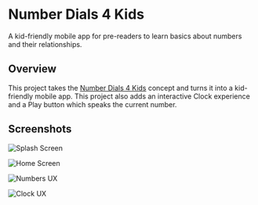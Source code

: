 # Number Dials 4 Kids
A kid-friendly mobile app for pre-readers to learn basics about numbers and their relationships.

## Overview
This project takes the [Number Dials 4 Kids](https://github.com/blairneumann/numberdials4kids.angular) concept and turns it into a kid-friendly mobile app. This project also adds an interactive Clock experience and a Play button which speaks the current number.

## Screenshots
![Splash Screen](/img/SplashScreen.png "Splash Screen")

![Home Screen](/img/Home.png "Home Screen")

![Numbers UX](/img/Numbers.png "Numbers UX")

![Clock UX](/img/Clock.png "Clock UX")
